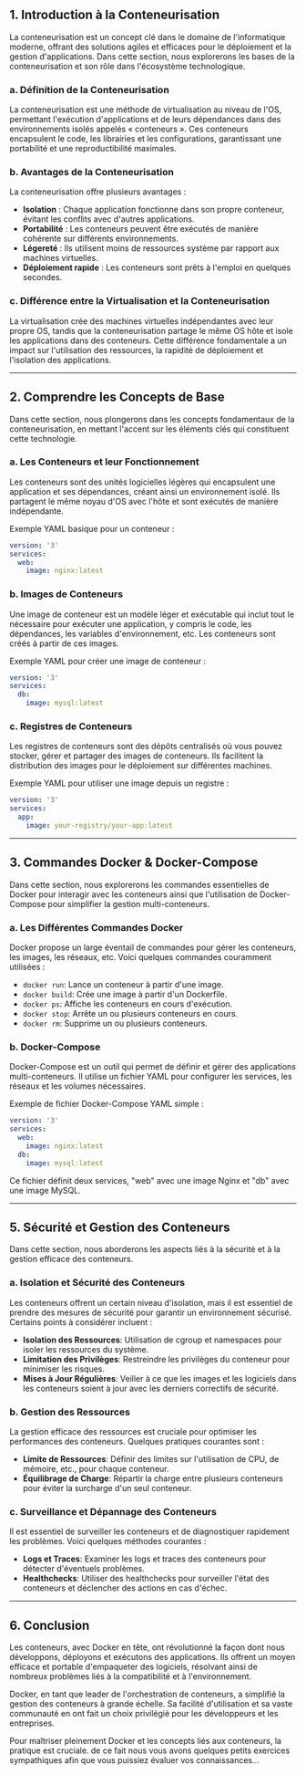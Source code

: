 ## 1. Introduction à la Conteneurisation

La conteneurisation est un concept clé dans le domaine de l'informatique moderne, offrant des solutions agiles et efficaces pour le déploiement et la gestion d'applications. Dans cette section, nous explorerons les bases de la conteneurisation et son rôle dans l'écosystème technologique.

### a. Définition de la Conteneurisation

La conteneurisation est une méthode de virtualisation au niveau de l'OS, permettant l'exécution d'applications et de leurs dépendances dans des environnements isolés appelés « conteneurs ». Ces conteneurs encapsulent le code, les librairies et les configurations, garantissant une portabilité et une reproductibilité maximales.

### b. Avantages de la Conteneurisation

La conteneurisation offre plusieurs avantages :
- **Isolation** : Chaque application fonctionne dans son propre conteneur, évitant les conflits avec d'autres applications.
- **Portabilité** : Les conteneurs peuvent être exécutés de manière cohérente sur différents environnements.
- **Légereté** : Ils utilisent moins de ressources système par rapport aux machines virtuelles.
- **Déploiement rapide** : Les conteneurs sont prêts à l'emploi en quelques secondes.

### c. Différence entre la Virtualisation et la Conteneurisation

La virtualisation crée des machines virtuelles indépendantes avec leur propre OS, tandis que la conteneurisation partage le même OS hôte et isole les applications dans des conteneurs. Cette différence fondamentale a un impact sur l'utilisation des ressources, la rapidité de déploiement et l'isolation des applications.

---------------------------------------------------------------------


## 2. Comprendre les Concepts de Base

Dans cette section, nous plongerons dans les concepts fondamentaux de la conteneurisation, en mettant l'accent sur les éléments clés qui constituent cette technologie.

### a. Les Conteneurs et leur Fonctionnement

Les conteneurs sont des unités logicielles légères qui encapsulent une application et ses dépendances, créant ainsi un environnement isolé. Ils partagent le même noyau d'OS avec l'hôte et sont exécutés de manière indépendante.

Exemple YAML basique pour un conteneur :
```yaml
version: '3'
services:
  web:
    image: nginx:latest
```

### b. Images de Conteneurs

Une image de conteneur est un modèle léger et exécutable qui inclut tout le nécessaire pour exécuter une application, y compris le code, les dépendances, les variables d'environnement, etc. Les conteneurs sont créés à partir de ces images.

Exemple YAML pour créer une image de conteneur :
```yaml
version: '3'
services:
  db:
    image: mysql:latest
```

### c. Registres de Conteneurs

Les registres de conteneurs sont des dépôts centralisés où vous pouvez stocker, gérer et partager des images de conteneurs. Ils facilitent la distribution des images pour le déploiement sur différentes machines.

Exemple YAML pour utiliser une image depuis un registre :
```yaml
version: '3'
services:
  app:
    image: your-registry/your-app:latest
```

---------------------------------------------------------------------

## 3. Commandes Docker & Docker-Compose

Dans cette section, nous explorerons les commandes essentielles de Docker pour interagir avec les conteneurs ainsi que l'utilisation de Docker-Compose pour simplifier la gestion multi-conteneurs.

### a. Les Différentes Commandes Docker

Docker propose un large éventail de commandes pour gérer les conteneurs, les images, les réseaux, etc. Voici quelques commandes couramment utilisées :

- `docker run`: Lance un conteneur à partir d'une image.
- `docker build`: Crée une image à partir d'un Dockerfile.
- `docker ps`: Affiche les conteneurs en cours d'exécution.
- `docker stop`: Arrête un ou plusieurs conteneurs en cours.
- `docker rm`: Supprime un ou plusieurs conteneurs.

### b. Docker-Compose

Docker-Compose est un outil qui permet de définir et gérer des applications multi-conteneurs. Il utilise un fichier YAML pour configurer les services, les réseaux et les volumes nécessaires.

Exemple de fichier Docker-Compose YAML simple :
```yaml
version: '3'
services:
  web:
    image: nginx:latest
  db:
    image: mysql:latest
```

Ce fichier définit deux services, "web" avec une image Nginx et "db" avec une image MySQL.

---------------------------------------------------------------------

## 5. Sécurité et Gestion des Conteneurs

Dans cette section, nous aborderons les aspects liés à la sécurité et à la gestion efficace des conteneurs.

### a. Isolation et Sécurité des Conteneurs

Les conteneurs offrent un certain niveau d'isolation, mais il est essentiel de prendre des mesures de sécurité pour garantir un environnement sécurisé. Certains points à considérer incluent :

- **Isolation des Ressources**: Utilisation de cgroup et namespaces pour isoler les ressources du système.
- **Limitation des Privilèges**: Restreindre les privilèges du conteneur pour minimiser les risques.
- **Mises à Jour Régulières**: Veiller à ce que les images et les logiciels dans les conteneurs soient à jour avec les derniers correctifs de sécurité.

### b. Gestion des Ressources

La gestion efficace des ressources est cruciale pour optimiser les performances des conteneurs. Quelques pratiques courantes sont :

- **Limite de Ressources**: Définir des limites sur l'utilisation de CPU, de mémoire, etc., pour chaque conteneur.
- **Équilibrage de Charge**: Répartir la charge entre plusieurs conteneurs pour éviter la surcharge d'un seul conteneur.

### c. Surveillance et Dépannage des Conteneurs

Il est essentiel de surveiller les conteneurs et de diagnostiquer rapidement les problèmes. Voici quelques méthodes courantes :

- **Logs et Traces**: Examiner les logs et traces des conteneurs pour détecter d'éventuels problèmes.
- **Healthchecks**: Utiliser des healthchecks pour surveiller l'état des conteneurs et déclencher des actions en cas d'échec.

---------------------------------------------------------------------

## 6. Conclusion

Les conteneurs, avec Docker en tête, ont révolutionné la façon dont nous développons, déployons et exécutons des applications. Ils offrent un moyen efficace et portable d'empaqueter des logiciels, résolvant ainsi de nombreux problèmes liés à la compatibilité et à l'environnement.

Docker, en tant que leader de l'orchestration de conteneurs, a simplifié la gestion des conteneurs à grande échelle. Sa facilité d'utilisation et sa vaste communauté en ont fait un choix privilégié pour les développeurs et les entreprises.

Pour maîtriser pleinement Docker et les concepts liés aux conteneurs, la pratique est cruciale. de ce fait nous vous avons quelques petits exercices sympathiques afin que vous puissiez évaluer vos connaissances... 





